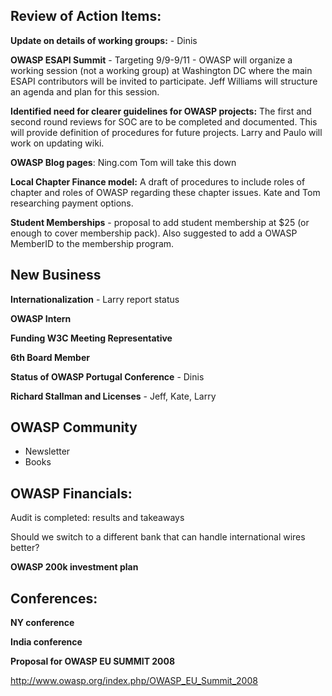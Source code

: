 ## **Review of Action Items:**

**Update on details of working groups:** - Dinis

**OWASP ESAPI Summit** - Targeting 9/9-9/11 - OWASP will organize a
working session (not a working group) at Washington DC where the main
ESAPI contributors will be invited to participate. Jeff Williams will
structure an agenda and plan for this session.

**Identified need for clearer guidelines for OWASP projects:** The first
and second round reviews for SOC are to be completed and documented.
This will provide definition of procedures for future projects. Larry
and Paulo will work on updating wiki.

**OWASP Blog pages**: Ning.com Tom will take this down

**Local Chapter Finance model:** A draft of procedures to include roles
of chapter and roles of OWASP regarding these chapter issues. Kate and
Tom researching payment options.

**Student Memberships** - proposal to add student membership at $25 (or
enough to cover membership pack). Also suggested to add a OWASP MemberID
to the membership program.

## New Business

**Internationalization** - Larry report status

**OWASP Intern**

**Funding W3C Meeting Representative**

**6th Board Member**

**Status of OWASP Portugal Conference** - Dinis

**Richard Stallman and Licenses** - Jeff, Kate, Larry

## OWASP Community

  - Newsletter
  - Books

## **OWASP Financials:**

Audit is completed: results and takeaways

Should we switch to a different bank that can handle international wires
better?

**OWASP 200k investment plan**

## **Conferences:**

**NY conference**

**India conference**

**Proposal for OWASP EU SUMMIT 2008**

<http://www.owasp.org/index.php/OWASP_EU_Summit_2008>